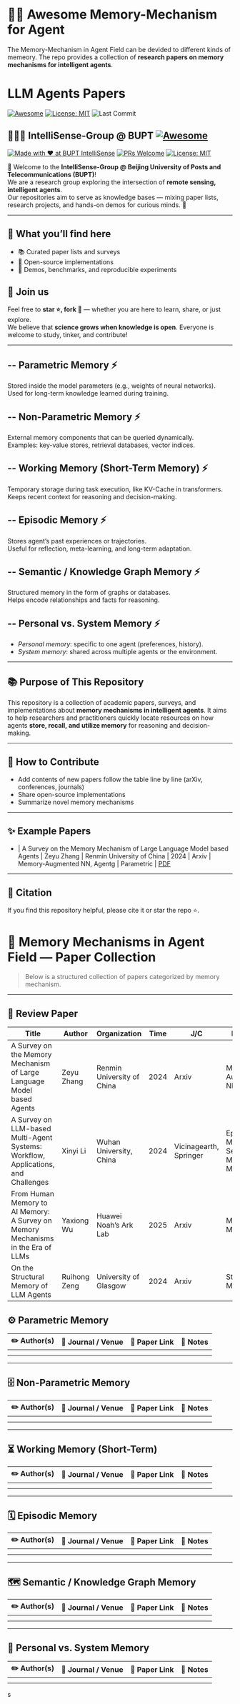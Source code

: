 # :robot::brain: Awesome Memory-Mechanism for Agent
The Memory-Mechanism in Agent Field can be devided to different kinds of memeory.
The repo provides a collection of **research papers on memory mechanisms for intelligent agents**.  
# LLM Agents Papers

[![Awesome](https://awesome.re/badge.svg)](https://github.com/SiyuanWan99/Memory-Mechanism)
[![License: MIT](https://img.shields.io/badge/License-MIT-green.svg)](https://opensource.org/license/MIT)
![Last Commit](https://img.shields.io/github/last-commit/SiyuanWan99/Memory-Mechanism)

## :star_struck::star_struck::star_struck: IntelliSense-Group @ BUPT [![Awesome](https://awesome.re/badge.svg)](https://awesome.re)

[![Made with ❤️ at BUPT IntelliSense](https://img.shields.io/badge/Made%20with%E2%9D%A4%EF%B8%8F-BUPT%20IntelliSense-red.svg)](https://github.com/IntelliSense-Group)
[![PRs Welcome](https://img.shields.io/badge/PRs-welcome-brightgreen.svg)](https://github.com/IntelliSense-Group)
[![License: MIT](https://img.shields.io/badge/License-MIT-blue.svg)](LICENSE)

👋 Welcome to the **IntelliSense-Group @ Beijing University of Posts and Telecommunications (BUPT)**!  
We are a research group exploring the intersection of **remote sensing, intelligent agents**.  
Our repositories aim to serve as knowledge bases — mixing paper lists, research projects, and hands-on demos for curious minds. 🚀

---

## 🌟 What you’ll find here
- 📚 Curated paper lists and surveys  
- 🔧 Open-source implementations  
- 🧪 Demos, benchmarks, and reproducible experiments  

## 🙌 Join us
Feel free to **star ⭐, fork 🍴** — whether you are here to learn, share, or just explore.  
We believe that **science grows when knowledge is open**. Everyone is welcome to study, tinker, and contribute!  

---


-- **Parametric Memory**  :zap:
- 
  Stored inside the model parameters (e.g., weights of neural networks). Used for long-term knowledge learned during training.

-- **Non-Parametric Memory**  :zap:
- 
  External memory components that can be queried dynamically.  
  Examples: key-value stores, retrieval databases, vector indices.

-- **Working Memory (Short-Term Memory)**  :zap:
- 
  Temporary storage during task execution, like KV-Cache in transformers.  
  Keeps recent context for reasoning and decision-making.

-- **Episodic Memory**  :zap:
- 
  Stores agent’s past experiences or trajectories.  
  Useful for reflection, meta-learning, and long-term adaptation.

-- **Semantic / Knowledge Graph Memory**  :zap:
- 
  Structured memory in the form of graphs or databases.  
  Helps encode relationships and facts for reasoning.

-- **Personal vs. System Memory**  :zap:
- 
  - *Personal memory*: specific to one agent (preferences, history).  
  - *System memory*: shared across multiple agents or the environment.

---

## :books: Purpose of This Repository
This repository is a collection of academic papers, surveys, and implementations about **memory mechanisms in intelligent agents**. It aims to help researchers and practitioners quickly locate resources on how agents **store, recall, and utilize memory** for reasoning and decision-making.

---

## :rocket: How to Contribute
- Add contents of new papers follow the table line by line (arXiv, conferences, journals)  
- Share open-source implementations  
- Summarize novel memory mechanisms  

---

## :sparkles: Example Papers
- | A Survey on the Memory Mechanism of Large Language Model based Agents | Zeyu Zhang | Renmin University of China | 2024 | Arxiv | Memory-Augmented NN, Agentg | Parametric | [PDF](https://arxiv.org/abs/2404.13501) 

---

## :memo: Citation
If you find this repository helpful, please cite it or star the repo ⭐️.

# :brain: Memory Mechanisms in Agent Field — Paper Collection

> Below is a structured collection of papers categorized by memory mechanism.   

---
## :star_struck: Review Paper
| Title | Author | Organization | Time | J/C | KeyWord | Category | Link|
|----------|------|------|------|---------------|--------|------|--------|
| A Survey on the Memory Mechanism of Large Language Model based Agents  | Zeyu Zhang | Renmin University of China | 2024 | Arxiv | Memory-Augmented NN, Agentg | Parametric | [PDF](https://arxiv.org/abs/2404.13501)|
| A Survey on LLM-based Multi-Agent Systems: Workflow, Applications, and Challenges | Xinyi Li | Wuhan University, China | 2024 | Vicinagearth, Springer  | Episodic Memory, Semantic Memory, Multi-Agent |All |[PDF](https://link.springer.com/article/10.1007/s44336-024-00009-2?utm_source=chatgpt.com#auth-Xinyi-Li-Aff1)|
| From Human Memory to AI Memory: A Survey on Memory Mechanisms in the Era of LLMs | Yaxiong Wu | Huawei Noah’s Ark Lab | 2025 | Arxiv | Memory Mechanisms | Memory Mechanisms in the Era of LLMs | [PDF](https://arxiv.org/abs/2504.15965)|
| On the Structural Memory of LLM Agents | Ruihong Zeng | University of Glasgow | 2024 | Arxiv | Structural Memory | Structural Memory | [PDF](https://arxiv.org/abs/2412.15266)|



## :gear: Parametric Memory
| :pencil2: Author(s) | :newspaper: Journal / Venue | :link: Paper Link | :memo: Notes |
|---------------------|-----------------------------|-------------------|--------------|
|            |                  |          |     |
|           |                 |          |    |

---

## :file_cabinet: Non-Parametric Memory
| :pencil2: Author(s) | :newspaper: Journal / Venue | :link: Paper Link | :memo: Notes |
|---------------------|-----------------------------|-------------------|--------------|
|          |                  |          |    |
|            |                  |          |     |

---

## :hourglass_flowing_sand: Working Memory (Short-Term)
| :pencil2: Author(s) | :newspaper: Journal / Venue | :link: Paper Link | :memo: Notes |
|---------------------|-----------------------------|-------------------|--------------|
|           |               |         |     |
|            |                 |         |     |

---

## :spiral_calendar: Episodic Memory
| :pencil2: Author(s) | :newspaper: Journal / Venue | :link: Paper Link | :memo: Notes |
|---------------------|-----------------------------|-------------------|--------------|
|            |                   |          |     |
|            |                   |          |     |

---

## :world_map: Semantic / Knowledge Graph Memory
| :pencil2: Author(s) | :newspaper: Journal / Venue | :link: Paper Link | :memo: Notes |
|---------------------|-----------------------------|-------------------|--------------|
|            |                   |         |     |
|            |                   |         |     |

---

## :busts_in_silhouette: Personal vs. System Memory
| :pencil2: Author(s) | :newspaper: Journal / Venue | :link: Paper Link | :memo: Notes |
|---------------------|-----------------------------|-------------------|--------------|
|            |                   |          |     |
|            |                   |          |    |
s


